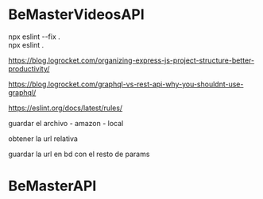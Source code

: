 # BeMasterVideosAPI

npx eslint --fix .  
npx eslint .

https://blog.logrocket.com/organizing-express-js-project-structure-better-productivity/

https://blog.logrocket.com/graphql-vs-rest-api-why-you-shouldnt-use-graphql/

https://eslint.org/docs/latest/rules/

guardar el archivo - amazon - local

obtener la url relativa

guardar la url en bd con el resto de params
# BeMasterAPI
